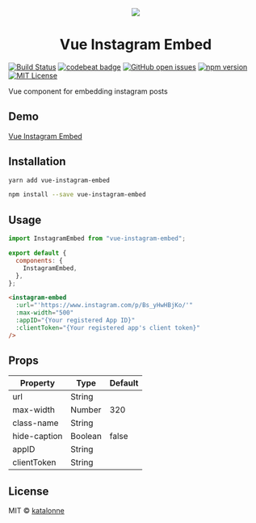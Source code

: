 <p align="center"><img src="https://i.imgur.com/MlcbzqB.png"></p>
<h1 align="center">Vue Instagram Embed</h1>

[![Build Status](https://travis-ci.org/katalonne/vue-instagram-embed.svg?branch=master)](https://travis-ci.org/katalonne/vue-instagram-embed)
[![codebeat badge](https://codebeat.co/badges/299f68a9-8267-4f8d-a3e8-9abc5910f582)](https://codebeat.co/projects/github-com-katalonne-vue-instagram-embed-master)
[![GitHub open issues](https://img.shields.io/github/issues/katalonne/vue-instagram-embed.svg)](https://github.com/katalonne/vue-instagram-embed/issues?q=is%3Aopen+is%3Aissue)
[![npm version](https://img.shields.io/npm/v/vue-instagram-embed.svg)](https://www.npmjs.com/package/vue-instagram-embed)
[![MIT License](https://img.shields.io/github/license/katalonne/vue-instagram-embed.svg)](https://github.com/katalonne/vue-instagram-embed/blob/master/LICENSE)

Vue component for embedding instagram posts

## Demo

[Vue Instagram Embed](https://lancehunter.github.io/vue-instagram-embed/)

## Installation

```bash
yarn add vue-instagram-embed

npm install --save vue-instagram-embed
```

## Usage

```javascript
import InstagramEmbed from "vue-instagram-embed";

export default {
  components: {
    InstagramEmbed,
  },
};
```

```html
<instagram-embed
  :url="'https://www.instagram.com/p/Bs_yHwHBjKo/'"
  :max-width="500"
  :appID="{Your registered App ID}"
  :clientToken="{Your registered app's client token}"
/>
```

## Props

| Property     | Type    | Default |
| ------------ | ------- | ------- |
| url          | String  |         |
| max-width    | Number  | 320     |
| class-name   | String  |         |
| hide-caption | Boolean | false   |
| appID        | String  |         |
| clientToken  | String  |         |

## License

MIT © [katalonne](https://github.com/katalonne)
